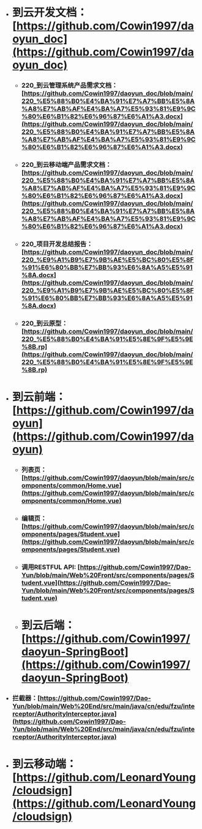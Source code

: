 + # 到云开发文档：[https://github.com/Cowin1997/daoyun_doc](https://github.com/Cowin1997/daoyun_doc)
   - ### 220_到云管理系统产品需求文档：[https://github.com/Cowin1997/daoyun_doc/blob/main/220_%E5%88%B0%E4%BA%91%E7%A7%BB%E5%8A%A8%E7%AB%AF%E4%BA%A7%E5%93%81%E9%9C%80%E6%B1%82%E6%96%87%E6%A1%A3.docx](https://github.com/Cowin1997/daoyun_doc/blob/main/220_%E5%88%B0%E4%BA%91%E7%A7%BB%E5%8A%A8%E7%AB%AF%E4%BA%A7%E5%93%81%E9%9C%80%E6%B1%82%E6%96%87%E6%A1%A3.docx)
   - ### 220_到云移动端产品需求文档：[https://github.com/Cowin1997/daoyun_doc/blob/main/220_%E5%88%B0%E4%BA%91%E7%A7%BB%E5%8A%A8%E7%AB%AF%E4%BA%A7%E5%93%81%E9%9C%80%E6%B1%82%E6%96%87%E6%A1%A3.docx](https://github.com/Cowin1997/daoyun_doc/blob/main/220_%E5%88%B0%E4%BA%91%E7%A7%BB%E5%8A%A8%E7%AB%AF%E4%BA%A7%E5%93%81%E9%9C%80%E6%B1%82%E6%96%87%E6%A1%A3.docx)
   - ### 220_项目开发总结报告：[https://github.com/Cowin1997/daoyun_doc/blob/main/220_%E9%A1%B9%E7%9B%AE%E5%BC%80%E5%8F%91%E6%80%BB%E7%BB%93%E6%8A%A5%E5%91%8A.docx](https://github.com/Cowin1997/daoyun_doc/blob/main/220_%E9%A1%B9%E7%9B%AE%E5%BC%80%E5%8F%91%E6%80%BB%E7%BB%93%E6%8A%A5%E5%91%8A.docx)
   - ### 220_到云原型：[https://github.com/Cowin1997/daoyun_doc/blob/main/220_%E5%88%B0%E4%BA%91%E5%8E%9F%E5%9E%8B.rp](https://github.com/Cowin1997/daoyun_doc/blob/main/220_%E5%88%B0%E4%BA%91%E5%8E%9F%E5%9E%8B.rp)
+ # 到云前端：[https://github.com/Cowin1997/daoyun](https://github.com/Cowin1997/daoyun)
   - ### 列表页：[https://github.com/Cowin1997/daoyun/blob/main/src/components/common/Home.vue](https://github.com/Cowin1997/daoyun/blob/main/src/components/common/Home.vue)
   - ### 编辑页：[https://github.com/Cowin1997/daoyun/blob/main/src/components/pages/Student.vue](https://github.com/Cowin1997/daoyun/blob/main/src/components/pages/Student.vue)
   - ### 调用RESTFUL API: [https://github.com/Cowin1997/Dao-Yun/blob/main/Web%20Front/src/components/pages/Student.vue](https://github.com/Cowin1997/Dao-Yun/blob/main/Web%20Front/src/components/pages/Student.vue)
   + # 到云后端：[https://github.com/Cowin1997/daoyun-SpringBoot](https://github.com/Cowin1997/daoyun-SpringBoot)
 - ### 拦截器：[https://github.com/Cowin1997/Dao-Yun/blob/main/Web%20End/src/main/java/cn/edu/fzu/interceptor/AuthorityInterceptor.java](https://github.com/Cowin1997/Dao-Yun/blob/main/Web%20End/src/main/java/cn/edu/fzu/interceptor/AuthorityInterceptor.java)
+ # 到云移动端：[https://github.com/LeonardYoung/cloudsign](https://github.com/LeonardYoung/cloudsign)	